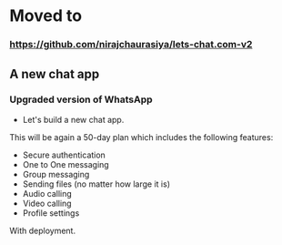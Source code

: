 # Moved to 
### https://github.com/nirajchaurasiya/lets-chat.com-v2

## A new chat app

### Upgraded version of WhatsApp

- Let's build a new chat app.

This will be again a 50-day plan which
includes the following features:

- Secure authentication
- One to One messaging
- Group messaging
- Sending files (no matter how large it is)
- Audio calling
- Video calling
- Profile settings

With deployment.
